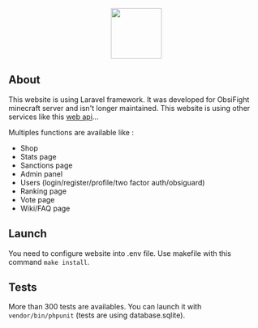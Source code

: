 <p align="center">
  <img src="https://raw.githubusercontent.com/Obsifight/obsifight.net/master/public/img/logo.png" width=100>
</p>

## About

This website is using Laravel framework. It was developed for ObsiFight minecraft server and isn't longer maintained. This website is using other services like this [web api](https://github.com/Obsifight/api.obsifight.net)...

Multiples functions are available like : 
- Shop
- Stats page
- Sanctions page
- Admin panel
- Users (login/register/profile/two factor auth/obsiguard)
- Ranking page
- Vote page
- Wiki/FAQ page

## Launch

You need to configure website into .env file. Use makefile with this command `make install`.


## Tests

More than 300 tests are availables. You can launch it with `vendor/bin/phpunit` (tests are using database.sqlite). 
